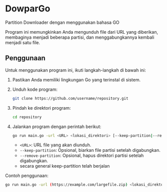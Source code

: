 # DowparGo
Partition Downloader dengan menggunakan bahasa GO

Program ini memungkinkan Anda mengunduh file dari URL yang diberikan, membaginya menjadi beberapa partisi, dan menggabungkannya kembali menjadi satu file.

## Penggunaan

Untuk menggunakan program ini, ikuti langkah-langkah di bawah ini:

1. Pastikan Anda memiliki lingkungan Go yang terinstal di sistem.

2. Unduh kode program:

    ```bash
    git clone https://github.com/username/repository.git
    ```

3. Pindah ke direktori program:

    ```bash
    cd repository
    ```

4. Jalankan program dengan perintah berikut:

    ```bash
    go run main.go -url <URL> <lokasi_direktori> [--keep-partition|--remove-partition]
    ```

    - `<URL>`: URL file yang akan diunduh.
    - `--keep-partition`: Opsional, biarkan file partisi setelah digabungkan.
    - `--remove-partition`: Opsional, hapus direktori partisi setelah digabungkan.
    - secara general keep-partition telah berjalan

Contoh penggunaan:

```bash
go run main.go -url (https://example.com/largefile.zip) <lokasi_direktori> 
